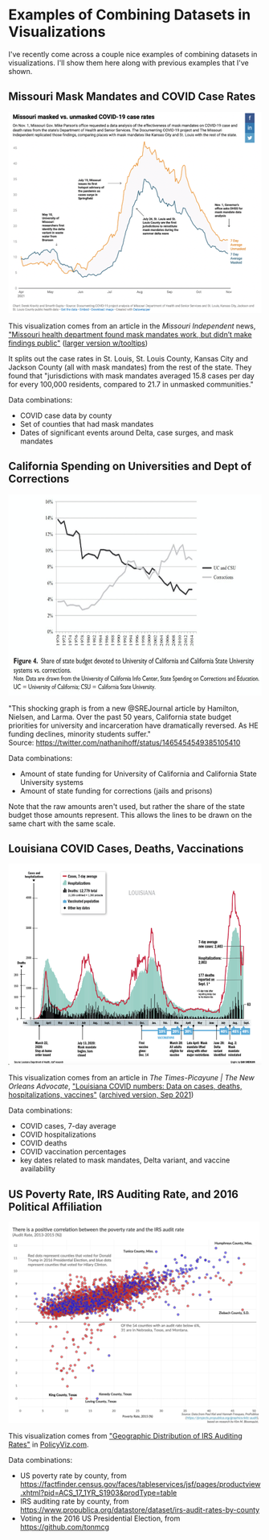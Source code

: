 # Examples of Combining Datasets in Visualizations

I've recently come across a couple nice examples of combining datasets in visualizations. I'll show them here along with previous examples that I've shown.

## Missouri Mask Mandates and COVID Case Rates

<img src="imgs/missouri-mask-cases.png" height="400"/>

This visualization comes from an article in the *Missouri Independent* news, ["Missouri health department found mask mandates work, but didn’t make findings public"](https://missouriindependent.com/2021/12/01/missouri-health-department-found-mask-mandates-work-but-didnt-make-findings-public/) ([larger version w/tooltips](https://datawrapper.dwcdn.net/gSx9f/4/))

It splits out the case rates in St. Louis, St. Louis County, Kansas City and Jackson County (all with mask mandates) from the rest of the state. They found that "jurisdictions with mask mandates averaged 15.8 cases per day for every 100,000 residents, compared to 21.7 in unmasked communities."

Data combinations:
* COVID case data by county 
* Set of counties that had mask mandates
* Dates of significant events around Delta, case surges, and mask mandates

## California Spending on Universities and Dept of Corrections

<img src="imgs/california-univ-corrections.jpeg" height="400"/>

"This shocking graph is from a new @SREJournal article by Hamilton, Nielsen, and Larma. Over the past 50 years, California state budget priorities for university and incarceration have dramatically reversed. As HE funding declines, minority students suffer."  
Source: https://twitter.com/nathanihoff/status/1465454549385105410

Data combinations:
* Amount of state funding for University of California and California State University systems
* Amount of state funding for corrections (jails and prisons)

Note that the raw amounts aren't used, but rather the share of the state budget those amounts represent.  This allows the lines to be drawn on the same chart with the same scale.

## Louisiana COVID Cases, Deaths, Vaccinations

<img src="imgs/louisiana-covid.png" height="400"/>

This visualization comes from an article in *The Times-Picayune | The New Orleans Advocate*, ["Louisiana COVID numbers: Data on cases, deaths, hospitalizations, vaccines"](https://www.nola.com/news/coronavirus/article_7cb2af1c-6414-11ea-b729-93612370dd94.html) ([archived version, Sep 2021](http://web.archive.org/web/20210927011921/https://www.nola.com/news/coronavirus/article_7cb2af1c-6414-11ea-b729-93612370dd94.html))

Data combinations:
* COVID cases, 7-day average
* COVID hospitalizations
* COVID deaths
* COVID vaccination percentages
* key dates related to mask mandates, Delta variant, and vaccine availability

## US Poverty Rate, IRS Auditing Rate, and 2016 Political Affiliation

<img src="imgs/Poverty-Audit-Rate2.png" height="400"/>

This visualization comes from ["Geographic Distribution of IRS Auditing Rates"](https://policyviz.com/2019/05/02/geographic-distribution-of-irs-auditing-rates/) in [PolicyViz.com](https://policyviz.com). 

Data combinations:
* US poverty rate by county, from https://factfinder.census.gov/faces/tableservices/jsf/pages/productview.xhtml?pid=ACS_17_1YR_S1903&prodType=table
* IRS auditing rate by county, from https://www.propublica.org/datastore/dataset/irs-audit-rates-by-county
* Voting in the 2016 US Presidential Election, from https://github.com/tonmcg
